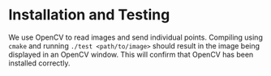 # Installation and Testing

We use OpenCV to read images and send individual points. Compiling using
`cmake` and running `./test <path/to/image>` should result in the image
being displayed in an OpenCV window. This will confirm that OpenCV has been
installed correctly.
